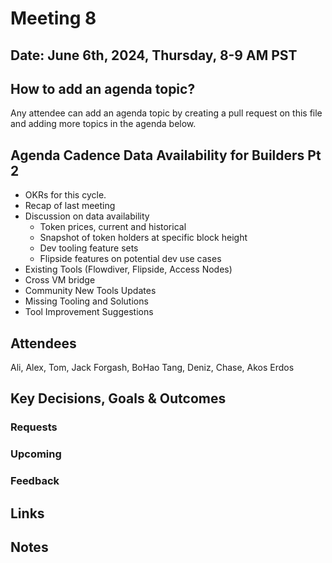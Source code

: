 
# Meeting 8

## Date: June 6th, 2024, Thursday, 8-9 AM PST

## How to add an agenda topic?
Any attendee can add an agenda topic by creating a pull request on this file and adding more topics in the agenda below.

## Agenda Cadence Data Availability for Builders Pt 2

* OKRs for this cycle.
* Recap of last meeting
* Discussion on data availability
  * Token prices, current and historical
  * Snapshot of token holders at specific block height
  * Dev tooling feature sets
  * Flipside features on potential dev use cases
* Existing Tools (Flowdiver, Flipside, Access Nodes)
* Cross VM bridge
* Community New Tools Updates
* Missing Tooling and Solutions
* Tool Improvement Suggestions

  
## Attendees 
Ali, Alex, Tom, Jack Forgash, BoHao Tang, Deniz, Chase, Akos Erdos

## Key Decisions, Goals & Outcomes 

### Requests

### Upcoming

### Feedback

## Links


## Notes
